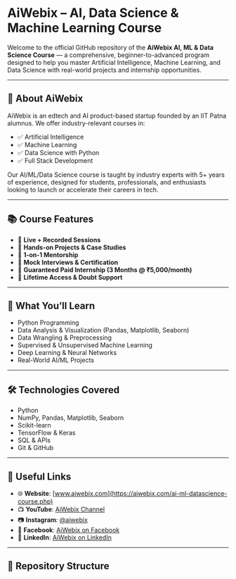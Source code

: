 # AiWebix – AI, Data Science & Machine Learning Course

Welcome to the official GitHub repository of the **AiWebix AI, ML & Data Science Course** — a comprehensive, beginner-to-advanced program designed to help you master Artificial Intelligence, Machine Learning, and Data Science with real-world projects and internship opportunities.

---

## 🚀 About AiWebix

AiWebix is an edtech and AI product-based startup founded by an IIT Patna alumnus. We offer industry-relevant courses in:

- ✅ Artificial Intelligence
- ✅ Machine Learning
- ✅ Data Science with Python
- ✅ Full Stack Development

Our AI/ML/Data Science course is taught by industry experts with 5+ years of experience, designed for students, professionals, and enthusiasts looking to launch or accelerate their careers in tech.

---

## 📚 Course Features

- 📌 **Live + Recorded Sessions**
- 📌 **Hands-on Projects & Case Studies**
- 📌 **1-on-1 Mentorship**
- 📌 **Mock Interviews & Certification**
- 📌 **Guaranteed Paid Internship (3 Months @ ₹5,000/month)**
- 📌 **Lifetime Access & Doubt Support**

---

## 🧠 What You’ll Learn

- Python Programming
- Data Analysis & Visualization (Pandas, Matplotlib, Seaborn)
- Data Wrangling & Preprocessing
- Supervised & Unsupervised Machine Learning
- Deep Learning & Neural Networks
- Real-World AI/ML Projects

---

## 🛠️ Technologies Covered

- Python
- NumPy, Pandas, Matplotlib, Seaborn
- Scikit-learn
- TensorFlow & Keras
- SQL & APIs
- Git & GitHub

---

## 🔗 Useful Links

- 🌐 **Website**: [www.aiwebix.com](https://aiwebix.com/ai-ml-datascience-course.php)
- 📺 **YouTube**: [AiWebix Channel](https://www.youtube.com/@aiwebix)
- 📷 **Instagram**: [@aiwebix](https://www.instagram.com/aiwebix)
- 📘 **Facebook**: [AiWebix on Facebook](https://www.facebook.com/aiwebix)
- 💼 **LinkedIn**: [AiWebix on LinkedIn](https://www.linkedin.com/company/aiwebix)

---

## 📁 Repository Structure

